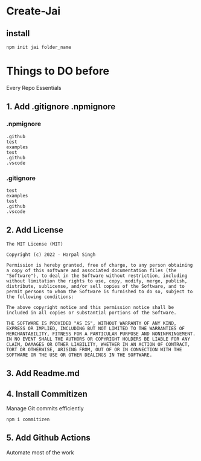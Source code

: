 # Create-Jai

## install
```
npm init jai folder_name

```


# Things to DO before
Every Repo Essentials
## 1. Add .gitignore .npmignore

### .npmignore
```
.github
test
examples
test
.github
.vscode
```

### .gitignore
```
test
examples
test
.github
.vscode
```

## 2. Add License

```
The MIT License (MIT)

Copyright (c) 2022 - Harpal Singh

Permission is hereby granted, free of charge, to any person obtaining a copy of this software and associated documentation files (the "Software"), to deal in the Software without restriction, including without limitation the rights to use, copy, modify, merge, publish, distribute, sublicense, and/or sell copies of the Software, and to permit persons to whom the Software is furnished to do so, subject to the following conditions:

The above copyright notice and this permission notice shall be included in all copies or substantial portions of the Software.

THE SOFTWARE IS PROVIDED "AS IS", WITHOUT WARRANTY OF ANY KIND, EXPRESS OR IMPLIED, INCLUDING BUT NOT LIMITED TO THE WARRANTIES OF MERCHANTABILITY, FITNESS FOR A PARTICULAR PURPOSE AND NONINFRINGEMENT. IN NO EVENT SHALL THE AUTHORS OR COPYRIGHT HOLDERS BE LIABLE FOR ANY CLAIM, DAMAGES OR OTHER LIABILITY, WHETHER IN AN ACTION OF CONTRACT, TORT OR OTHERWISE, ARISING FROM, OUT OF OR IN CONNECTION WITH THE SOFTWARE OR THE USE OR OTHER DEALINGS IN THE SOFTWARE.

```

## 3. Add Readme.md



## 4. Install Commitizen
Manage Git commits efficiently 

```
npm i commitizen
```

## 5. Add Github Actions
Automate most of the work
